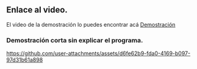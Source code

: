 ## Enlace al video.
El video de la demostración lo puedes encontrar acá
[Demostración](https://youtu.be/dQ6H_i7oQIQ)

### Demostración corta sin explicar el programa.
https://github.com/user-attachments/assets/d6fe62b9-fda0-4169-b097-97d31b61a898



